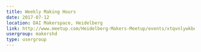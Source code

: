 ```yaml
---
title: Weekly Making Hours
date: 2017-07-12
location: DAI Makerspace, Heidelberg
link: http://www.meetup.com/Heidelberg-Makers-Meetup/events/xtqvnlywkbqb/
usergroup: makershd
type: usergroup
---
```

